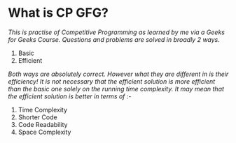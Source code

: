 # What is CP GFG?

_This is practise of Competitive Programming as learned by me via a Geeks for Geeks Course. Questions and problems are solved in broadly 2 ways._

1. Basic
2. Efficient

_Both ways are absolutely correct. However what they are different in is their efficiency!_
_It is not necessary that the efficient solution is more efficient than the basic one solely on the running time complexity._
_It may mean that the efficient solution is better in terms of :-_

1. Time Complexity
2. Shorter Code
3. Code Readability
4. Space Complexity
